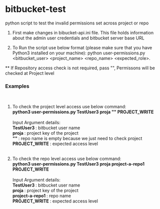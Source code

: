 # bitbucket-test
python script to test the invalid permissions set across project or repo

1. First make changes in bibucket-api.ini file. This file holds information about the admin user credentials and bitbucket server base URL

2. To Run the script use below format (please make sure that you have Python3 installed on your machine):
    python user-permissions.py <bitbucket_user> <project_name> <repo_name> <expected_role>. 

** If Repository access check is not required, pass "", Permissons will be checked at Project level

<h3> Examples </h3> <br> 

1. To check the project level access use below command:<br>
    <b>python3 user-permissions.py TestUser3 proja "" PROJECT_WRITE</b><br> 
    <br>
    Input Argument details: <br>
    <b> TestUser3 </b>: bitbucket user name <br>
    <b> proja </b>: project key of the project <br>
    <b> "" </b>: repo name is empty because we just need to check project <br>
    <b> PROJECT_WRITE </b>: expected access level <br>
    <br>
    
2. To check the repo level access use below command:<br>
    <b>python3 user-permissions.py TestUser3 proja project-a-repo1 PROJECT_WRITE</b><br>
    <br>
    Input Argument details: <br>
    <b> TestUser3 </b>: bitbucket user name<br>
    <b> proja </b>: project key of the project<br>
    <b> project-a-repo1 </b>: repo name <br>
    <b> PROJECT_WRITE </b>: expected access level<br>
